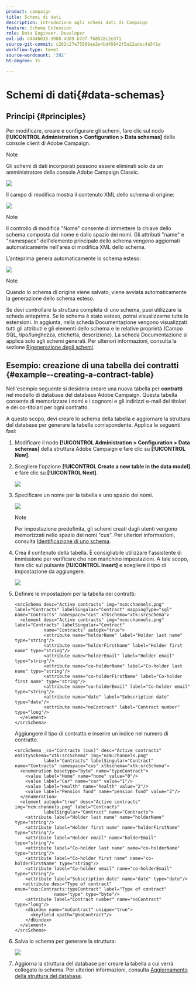 ```yaml
---
product: campaign
title: Schemi di dati
description: Introduzione agli schemi dati di Campaign
feature: Schema Extension
role: Data Engineer, Developer
exl-id: d4446035-3988-4d89-b7df-7b8528c2e371
source-git-commit: c262c27e75869ae2e4bd45642f5a22adec4a5f1e
workflow-type: tm+mt
source-wordcount: '392'
ht-degree: 1%

---
```


# Schemi di dati{#data-schemas}

## Principi {#principles}

Per modificare, creare e configurare gli schemi, fare clic sul nodo **[!UICONTROL Administration > Configuration > Data schemas]** della console client di Adobe Campaign.

>[!NOTE]
>
>Gli schemi di dati incorporati possono essere eliminati solo da un amministratore della console Adobe Campaign Classic.

![](assets/d_ncs_integration_schema_navtree.png)

Il campo di modifica mostra il contenuto XML dello schema di origine:

![](assets/d_ncs_integration_schema_edition.png)

>[!NOTE]
>
>Il controllo di modifica &quot;Nome&quot; consente di immettere la chiave dello schema composta dal nome e dallo spazio dei nomi. Gli attributi &quot;name&quot; e &quot;namespace&quot; dell&#39;elemento principale dello schema vengono aggiornati automaticamente nell&#39;area di modifica XML dello schema.

L’anteprima genera automaticamente lo schema esteso:

![](assets/d_ncs_integration_schema_edition2.png)

>[!NOTE]
>
>Quando lo schema di origine viene salvato, viene avviata automaticamente la generazione dello schema esteso.

Se devi controllare la struttura completa di uno schema, puoi utilizzare la scheda anteprima. Se lo schema è stato esteso, potrai visualizzarne tutte le estensioni. In aggiunta, nella scheda Documentazione vengono visualizzati tutti gli attributi e gli elementi dello schema e le relative proprietà (Campo SQL, tipo/lunghezza, etichetta, descrizione). La scheda Documentazione si applica solo agli schemi generati. Per ulteriori informazioni, consulta la sezione [Rigenerazione degli schemi](../../configuration/using/regenerating-schemas.md).

## Esempio: creazione di una tabella dei contratti {#example--creating-a-contract-table}

Nell&#39;esempio seguente si desidera creare una nuova tabella per **contratti** nel modello di database del database Adobe Campaign. Questa tabella consente di memorizzare i nomi e i cognomi e gli indirizzi e-mail dei titolari e dei co-titolari per ogni contratto.

A questo scopo, devi creare lo schema della tabella e aggiornare la struttura del database per generare la tabella corrispondente. Applica le seguenti fasi:

1. Modificare il nodo **[!UICONTROL Administration > Configuration > Data schemas]** della struttura Adobe Campaign e fare clic su **[!UICONTROL New]**.
1. Scegliere l&#39;opzione **[!UICONTROL Create a new table in the data model]** e fare clic su **[!UICONTROL Next]**.

   ![](assets/s_ncs_configuration_create_new_schema.png)

1. Specificare un nome per la tabella e uno spazio dei nomi.

   ![](assets/s_ncs_configuration_create_new_param.png)

   >[!NOTE]
   >
   >Per impostazione predefinita, gli schemi creati dagli utenti vengono memorizzati nello spazio dei nomi &quot;cus&quot;. Per ulteriori informazioni, consulta [Identificazione di uno schema](../../configuration/using/about-schema-reference.md#identification-of-a-schema).

1. Crea il contenuto della tabella. È consigliabile utilizzare l&#39;assistente di immissione per verificare che non manchino impostazioni. A tale scopo, fare clic sul pulsante **[!UICONTROL Insert]** e scegliere il tipo di impostazione da aggiungere.

   ![](assets/s_ncs_configuration_create_new_content.png)

1. Definire le impostazioni per la tabella dei contratti:

   ```
   <srcSchema desc="Active contracts" img="ncm:channels.png" label="Contracts" labelSingular="Contract" mappingType="sql" name="Contracts" namespace="cus" xtkschema="xtk:srcSchema">
     <element desc="Active contracts" img="ncm:channels.png" label="Contracts" labelSingular="Contract"
              name="Contracts" autopk="true">
              <attribute name="holderName" label="Holder last name" type="string"/>
              <attribute name="holderFirstName" label="Holder first name" type="string"/>
              <attribute name="holderEmail" label="Holder email" type="string"/>
              <attribute name="co-holderName" label="Co-holder last name" type="string"/>           
              <attribute name="co-holderFirstName" label="Co-holder first name" type="string"/>           
              <attribute name="co-holderEmail" label="Co-holder email" type="string"/>    
              <attribute name="date" label="Subscription date" type="date"/>     
              <attribute name="noContract" label="Contract number" type="long"/>  
     </element>
   </srcSchema>
   ```

   Aggiungere il tipo di contratto e inserire un indice nel numero di contratto.

   ```
   <srcSchema _cs="Contracts (cus)" desc="Active contracts" entitySchema="xtk:srcSchema" img="ncm:channels.png"
              label="Contracts" labelSingular="Contract" name="Contracts" namespace="cus" xtkschema="xtk:srcSchema">
     <enumeration basetype="byte" name="typeContract">
       <value label="Home" name="home" value="0"/>
       <value label="Car" name="car" value="1"/>
       <value label="Health" name="health" value="2"/>
       <value label="Pension fund" name="pension fund" value="2"/>
     </enumeration>
     <element autopk="true" desc="Active contracts" img="ncm:channels.png" label="Contracts"
              labelSingular="Contract" name="Contracts">
       <attribute label="Holder last name" name="holderName" type="string"/>
       <attribute label="Holder first name" name="holderFirstName" type="string"/>
       <attribute label="Holder email" name="holderEmail" type="string"/>
       <attribute label="Co-holder last name" name="co-holderName" type="string"/>
       <attribute label="Co-holder first name" name="co-holderFirstName" type="string"/>
       <attribute label="Co-holder email" name="co-holderEmail" type="string"/>
       <attribute label="Subscription date" name="date" type="date"/>
      <attribute desc="Type of contract" enum="cus:Contracts:typeContract" label="Type of contract"
                  name="type" type="byte"/>
       <attribute label="Contract number" name="noContract" type="long"/>
       <dbindex name="noContract" unique="true">
         <keyfield xpath="@noContract"/>
       </dbindex>
     </element>
   </srcSchema>
   ```

1. Salva lo schema per generare la struttura:

   ![](assets/s_ncs_configuration_structure.png)

1. Aggiorna la struttura del database per creare la tabella a cui verrà collegato lo schema. Per ulteriori informazioni, consulta [Aggiornamento della struttura del database](../../configuration/using/updating-the-database-structure.md).
